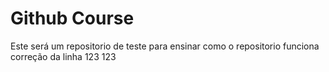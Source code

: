 # Github Course

Este será um repositorio de teste para ensinar como o repositorio funciona 
correção da linha 123 123

